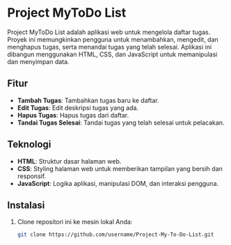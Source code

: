 # Project MyToDo List

Project MyToDo List adalah aplikasi web untuk mengelola daftar tugas. Proyek ini memungkinkan pengguna untuk menambahkan, mengedit, dan menghapus tugas, serta menandai tugas yang telah selesai. Aplikasi ini dibangun menggunakan HTML, CSS, dan JavaScript untuk memanipulasi dan menyimpan data.

## Fitur

- **Tambah Tugas**: Tambahkan tugas baru ke daftar.
- **Edit Tugas**: Edit deskripsi tugas yang ada.
- **Hapus Tugas**: Hapus tugas dari daftar.
- **Tandai Tugas Selesai**: Tandai tugas yang telah selesai untuk pelacakan.

## Teknologi

- **HTML**: Struktur dasar halaman web.
- **CSS**: Styling halaman web untuk memberikan tampilan yang bersih dan responsif.
- **JavaScript**: Logika aplikasi, manipulasi DOM, dan interaksi pengguna.

## Instalasi

1. Clone repositori ini ke mesin lokal Anda:
   ```bash
   git clone https://github.com/username/Project-My-To-Do-List.git
